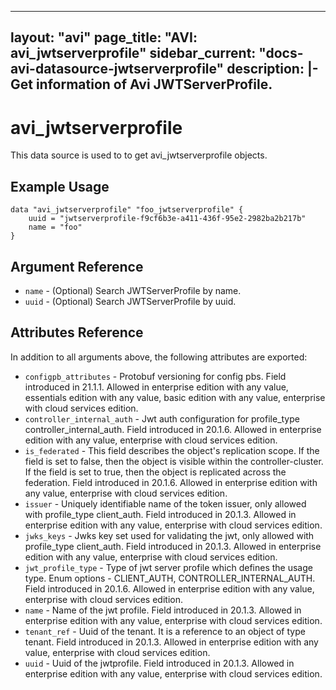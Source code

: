 <!--
    Copyright 2021 VMware, Inc.
    SPDX-License-Identifier: Mozilla Public License 2.0
-->
---
layout: "avi"
page_title: "AVI: avi_jwtserverprofile"
sidebar_current: "docs-avi-datasource-jwtserverprofile"
description: |-
  Get information of Avi JWTServerProfile.
---

# avi_jwtserverprofile

This data source is used to to get avi_jwtserverprofile objects.

## Example Usage

```hcl
data "avi_jwtserverprofile" "foo_jwtserverprofile" {
    uuid = "jwtserverprofile-f9cf6b3e-a411-436f-95e2-2982ba2b217b"
    name = "foo"
}
```

## Argument Reference

* `name` - (Optional) Search JWTServerProfile by name.
* `uuid` - (Optional) Search JWTServerProfile by uuid.

## Attributes Reference

In addition to all arguments above, the following attributes are exported:

* `configpb_attributes` - Protobuf versioning for config pbs. Field introduced in 21.1.1. Allowed in enterprise edition with any value, essentials edition with any value, basic edition with any value, enterprise with cloud services edition.
* `controller_internal_auth` - Jwt auth configuration for profile_type controller_internal_auth. Field introduced in 20.1.6. Allowed in enterprise edition with any value, enterprise with cloud services edition.
* `is_federated` - This field describes the object's replication scope. If the field is set to false, then the object is visible within the controller-cluster. If the field is set to true, then the object is replicated across the federation. Field introduced in 20.1.6. Allowed in enterprise edition with any value, enterprise with cloud services edition.
* `issuer` - Uniquely identifiable name of the token issuer, only allowed with profile_type client_auth. Field introduced in 20.1.3. Allowed in enterprise edition with any value, enterprise with cloud services edition.
* `jwks_keys` - Jwks key set used for validating the jwt, only allowed with profile_type client_auth. Field introduced in 20.1.3. Allowed in enterprise edition with any value, enterprise with cloud services edition.
* `jwt_profile_type` - Type of jwt server profile which defines the usage type. Enum options - CLIENT_AUTH, CONTROLLER_INTERNAL_AUTH. Field introduced in 20.1.6. Allowed in enterprise edition with any value, enterprise with cloud services edition.
* `name` - Name of the jwt profile. Field introduced in 20.1.3. Allowed in enterprise edition with any value, enterprise with cloud services edition.
* `tenant_ref` - Uuid of the tenant. It is a reference to an object of type tenant. Field introduced in 20.1.3. Allowed in enterprise edition with any value, enterprise with cloud services edition.
* `uuid` - Uuid of the jwtprofile. Field introduced in 20.1.3. Allowed in enterprise edition with any value, enterprise with cloud services edition.

